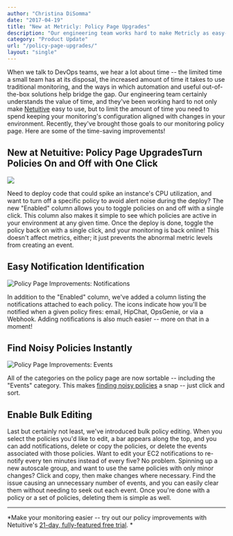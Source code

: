 ```yaml
---
author: "Christina DiSomma"
date: "2017-04-19"
title: "New at Metricly: Policy Page Upgrades"
description: "Our engineering team works hard to make Metricly as easy-to-use as possible. Recently, we took those goals to our monitoring policy page. See what's new!"
category: "Product Update"
url: "/policy-page-upgrades/"
layout: "single"
---
```



When we talk to DevOps teams, we hear a lot about time -- the limited time a small team has at its disposal, the increased amount of time it takes to use traditional monitoring, and the ways in which automation and useful out-of-the-box solutions help bridge the gap. Our engineering team certainly understands the value of time, and they've been working hard to not only make [Netuitive](/product) easy to use, but to limit the amount of time you need to spend keeping your monitoring's configuration aligned with changes in your environment. Recently, they've brought those goals to our monitoring policy page. Here are some of the time-saving improvements!

New at Netuitive: Policy Page UpgradesTurn Policies On and Off with One Click
-----------------------------------------------------------------------------

![](https://s3-us-west-2.amazonaws.com/com-netuitive-app-usw2-public/wp-content/uploads/2017/07/Enable-Policy-768x461.gif)

Need to deploy code that could spike an instance's CPU utilization, and want to turn off a specific policy to avoid alert noise during the deploy? The new "Enabled" column allows you to toggle policies on and off with a single click. This column also makes it simple to see which policies are active in your environment at any given time. Once the deploy is done, toggle the policy back on with a single click, and your monitoring is back online! This doesn't affect metrics, either; it just prevents the abnormal metric levels from creating an event.

Easy Notification Identification
--------------------------------

![Policy Page Improvements: Notifications](https://s3-us-west-2.amazonaws.com/com-netuitive-app-usw2-public/wp-content/uploads/2017/07/Screen-Shot-2017-04-18-at-1.15.53-PM-768x461-1.png)

In addition to the "Enabled" column, we've added a column listing the notifications attached to each policy. The icons indicate how you'll be notified when a given policy fires: email, HipChat, OpsGenie, or via a Webhook. Adding notifications is also much easier -- more on that in a moment!

Find Noisy Policies Instantly
-----------------------------

![Policy Page Improvements: Events](https://s3-us-west-2.amazonaws.com/com-netuitive-app-usw2-public/wp-content/uploads/2017/07/Event-Sorting-768x460-1.gif)

All of the categories on the policy page are now sortable -- including the "Events" category. This makes [finding noisy policies](/understanding-alert-noise-monitoring) a snap -- just click and sort.

Enable Bulk Editing
-------------------

Last but certainly not least, we've introduced bulk policy editing. When you select the policies you'd like to edit, a bar appears along the top, and you can add notifications, delete or copy the policies, or delete the events associated with those policies. Want to edit your EC2 notifications to re-notify every ten minutes instead of every five? No problem. Spinning up a new autoscale group, and want to use the same policies with only minor changes? Click and copy, then make changes where necessary. Find the issue causing an unnecessary number of events, and you can easily clear them without needing to seek out each event. Once you're done with a policy or a set of policies, deleting them is simple as well.

* * * * *

*Make your monitoring easier -- try out our policy improvements with Netuitive's [21-day, fully-featured free trial](/signup). *
